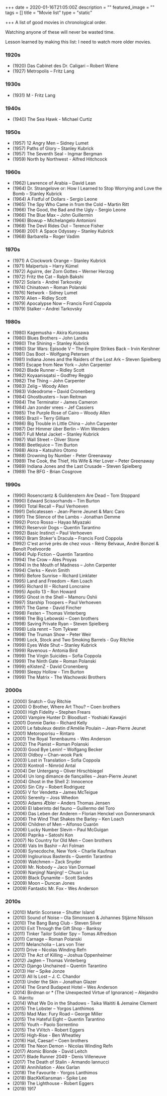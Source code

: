 +++
date = 2020-01-16T21:05:00Z
description = ""
featured_image = ""
tags = []
title = "Movie list"
type = "static"

+++
A list of good movies in chronological order.

Watching anyone of these will never be wasted time.

Lesson learned by making this list: I need to watch more older movies.

### 1920s
* (1920) Das Cabinet des Dr. Caligari – Robert Wiene
* (1927) Metropolis – Fritz Lang

### 1930s
* (1931) M - Fritz Lang

### 1940s
* (1940) The Sea Hawk - Michael Curtiz

### 1950s
* (1957) 12 Angry Men – Sidney Lumet
* (1957) Paths of Glory – Stanley Kubrick
* (1957) The Seventh Seal - Ingmar Bergman
* (1959) North by Northwest - Alfred Hitchcock

### 1960s
* (1962) Lawrence of Arabia – David Lean
* (1964) Dr. Strangelove or: How I Learned to Stop Worrying and Love the Bomb – Stanley Kubrick
* (1964) A Fistful of Dollars - Sergio Leone
* (1965) The Spy Who Came in from the Cold – Martin Ritt
* (1966) The Good, the Bad and the Ugly – Sergio Leone
* (1966) The Blue Max – John Guillermin
* (1966) Blowup – Michelangelo Antonioni
* (1968) The Devil Rides Out – Terence Fisher
* (1968) 2001: A Space Odyssey – Stanley Kubrick
* (1968) Barbarella – Roger Vadim

### 1970s
* (1971) A Clockwork Orange – Stanley Kubrick
* (1971) Malpertuis – Harry Kümel
* (1972) Aguirre, der Zorn Gottes – Werner Herzog
* (1972) Fritz the Cat – Ralph Bakshi
* (1972) Solaris - Andrei Tarkovsky
* (1974) Chinatown – Roman Polanski
* (1976) Network - Sidney Lumet
* (1979) Alien – Ridley Scott
* (1979) Apocalypse Now – Francis Ford Coppola
* (1979) Stalker – Andrei Tarkovsky

### 1980s
* (1980) Kagemusha – Akira Kurosawa
* (1980) Blues Brothers – John Landis
* (1980) The Shining – Stanley Kubrick
* (1980) Star Wars: Episode V – The Empire Strikes Back – Irvin Kershner
* (1981) Das Boot – Wolfgang Petersen
* (1981) Indiana Jones and the Raiders of the Lost Ark – Steven Spielberg
* (1981) Escape from New York – John Carpenter
* (1982) Blade Runner – Ridley Scott
* (1982) Koyaanisqatsi – Godfrey Reggio
* (1982) The Thing – John Carpenter
* (1983) Zelig – Woody Allen
* (1983) Videodrome – David Cronenberg
* (1984) Ghostbusters – Ivan Reitman
* (1984) The Terminator - James Cameron
* (1984) Jan zonder vrees - Jef Cassiers
* (1985) The Purple Rose of Cairo – Woody Allen
* (1985) Brazil – Terry Gilliam
* (1986) Big Trouble in Little China – John Carpenter
* (1987) Der Himmer über Berlin – Wim Wenders
* (1987) Full Metal Jacket – Stanley Kubrick
* (1987) Wall Street – Oliver Stone
* (1988) Beetlejuice – Tim Burton
* (1988) Akira – Katsuhiro Otomo
* (1988) Drowning by Number - Peter Greenaway
* (1989) The Cook, the Thief, His Wife & Her Lover – Peter Greenaway
* (1989) Indiana Jones and the Last Crusade – Steven Spielberg
* (1989) The BFG - Brian Cosgrove

### 1990s
* (1990) Rosencrantz & Guildenstern Are Dead – Tom Stoppard
* (1990) Edward Scissorhands – Tim Burton
* (1990) Total Recall – Paul Verhoeven
* (1991) Delicatessen - Jean-Pierre Jeunet & Marc Caro
* (1991) The Silence of the Lambs - Jonathan Demme
* (1992) Porco Rosso – Hayao Miyazaki
* (1992) Reservoir Dogs – Quentin Tarantino
* (1992) Basic Instinct – Paul Verhoeven
* (1992) Bram Stoker's Dracula – Francis Ford Coppola
* (1992) C'est arrivé près de chez vous - Rémy Belvaux, André Bonzel & Benoît Poelvoorde
* (1994) Pulp Fiction – Quentin Tarantino
* (1994) The Crow – Ales Proyas
* (1994) In the Mouth of Madness – John Carpenter
* (1994) Clerks – Kevin Smith
* (1995) Before Sunrise – Richard Linklater
* (1995) Land and Freedom – Ken Loach
* (1995) Richard III – Richard Loncraine
* (1995) Apollo 13 – Ron Howard
* (1995) Ghost in the Shell – Mamoru Oshii
* (1997) Starship Troopers – Paul Verhoeven
* (1997) The Game - David Fincher
* (1998) Festen –  Thomas Vinterberg
* (1998) The Big Lebowski – Coen brothers
* (1998) Saving Private Ryan – Steven Spielberg
* (1998) Lola rennt – Tom Tykwer
* (1998) The Truman Show - Peter Weir
* (1998) Lock, Stock and Two Smoking Barrels - Guy Ritchie
* (1999) Eyes Wide Shut – Stanley Kubrick
* (1999) Ravenous – Antonia Bird
* (1999) The Virgin Suicides – Sofia Coppola
* (1999) The Ninth Gate – Roman Polanski
* (1999) eXistenZ - David Cronenberg
* (1999) Sleepy Hollow - Tim Burton
* (1999) The Matrix - The Wachowski Brothers

### 2000s
* (2000) Snatch – Guy Ritchie
* (2000) O Brother, Where Art Thou? – Coen brothers
* (2000) High Fidelity – Stephen Frears
* (2000) Vampire Hunter D: Bloodlust - Yoshiaki Kawajiri
* (2001) Donnie Darko – Richard Kelly
* (2001) Le fabuleux destin d'Amélie Poulain – Jean-Pierre Jeunet
* (2001) Metoroporisu – Rintaro
* (2001) The Royal Tenenbaums - Wes Anderson
* (2002) The Pianist – Roman Polanski
* (2003) Good Bye Lenin! – Wolfgang Becker
* (2003) Oldboy – Chan-wook Park
* (2003) Lost in Translation – Sofia Coppola
* (2003) Kontroll – Nimród Antal
* (2004) Der Untergang – Oliver Hirschbiegel
* (2004) Un long dimance de fiançailles – Jean-Pierre Jeunet
* (2004) Ghost in the Shell 2: Innocence
* (2005) Sin City – Robert Rodriguez
* (2005) V for Vendetta – James McTeigue
* (2005) Serenity – Joss Whedon
* (2005) Adams Æbler – Anders Thomas Jensen
* (2006) El laberinto del fauno – Guillermo del Toro
* (2006) Das Leben der Anderen – Florian Henckel von Donnersmarck
* (2006) The Wind That Shakes the Barley – Ken Loach
* (2006) Children of Men – Alfonso Cuarón
* (2006) Lucky Number Slevin – Paul McGuigan
* (2006) Paprika – Satoshi Kon
* (2007) No Country for Old Men – Coen brothers
* (2008) Vals Im Bashir – Ari Folman
* (2008) Synecdoche, New York – Charlie Kaufman
* (2009) Inglourious Basterds – Quentin Tarantino
* (2009) Watchmen – Zack Snyder
* (2009) Mr. Nobody – Jaco Van Dormael
* (2009) Nanjing! Nanjing! – Chuan Lu
* (2009) Black Dynamite – Scott Sandes
* (2009) Moon – Duncan Jones
* (2009) Fantastic Mr. Fox - Wes Anderson

### 2010s
* (2010) Martin Scorsese – Shutter Island
* (2010) Sound of Noise – Ola Simonssen & Johannes Stjärne Nilsson
* (2010) The Bang Bang Club - Steven Silver
* (2010) Exit Through the Gift Shop - Banksy
* (2011) Tinker Tailor Soldier Spy – Tomas Alfredson
* (2011) Carnage – Roman Polanski
* (2011) Melancholia – Lars von Trier
* (2011) Drive – Nicolas Winding Refn
* (2012) The Act of Killing – Joshua Oppenheimer
* (2012) Jagten – Thomas Vinterberg
* (2012) Django Unchained – Quentin Tarantino
* (2013) Her – Spike Jonze
* (2013) All Is Lost – J. C. Chandor
* (2013) Under the Skin – Jonathan Glazer
* (2014) The Grand Budapest Hotel – Wes Anderson
* (2014) Birdman or * (The Unexpected Virtue of Ignorance) – Alejandro G. Iñárritu
* (2014) What We Do in the Shadows - Taika Waititi & Jemaine Clement
* (2015) The Lobster – Yorgos Lanthimos
* (2015) Mad Max: Fury Road – George Miller
* (2015) The Hateful Eight – Quentin Tarantino
* (2015) Youth – Paolo Sorrentino
* (2015) The VVitch - Robert Eggers
* (2015) High-Rise - Ben Wheatley
* (2016) Hail, Caesar! – Coen brothers
* (2016) The Neon Demon - Nicolas Winding Refn
* (2017) Atomic Blonde - David Leitch
* (2017) Blade Runner 2049 - Denis Villeneuve
* (2017) The Death of Stalin - Armando Iannucci
* (2018) Annihilation - Alex Garlan
* (2018) The Favourite - Yorgos Lanthimos
* (2018) BlacKkKlansman - Spike Lee
* (2019) The Lighthouse - Robert Eggers
* (2019) 1917